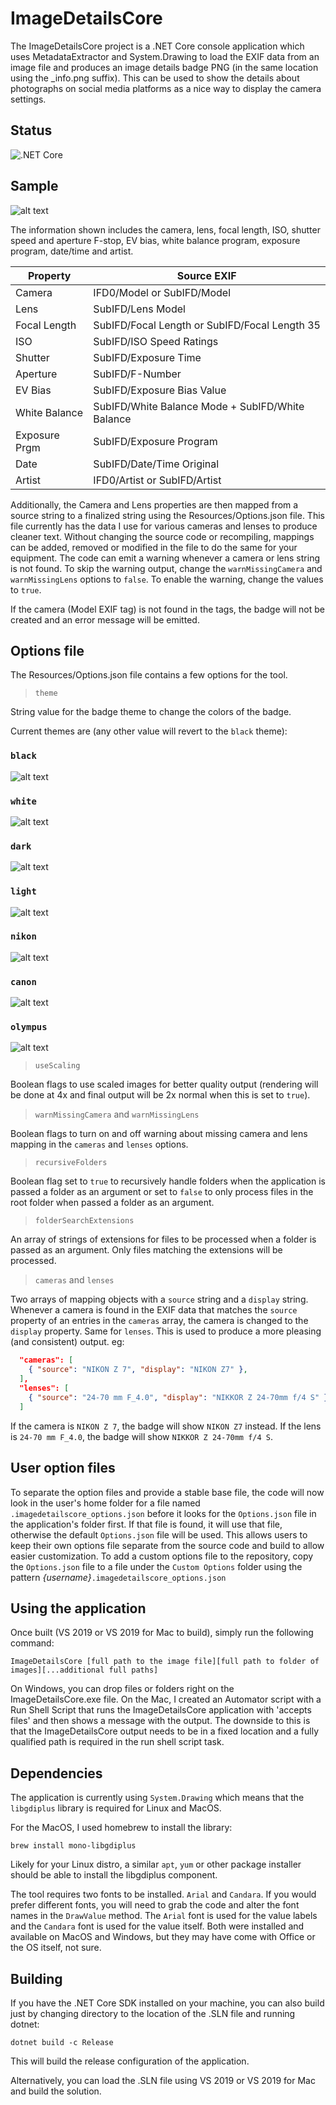 # ImageDetailsCore

The ImageDetailsCore project is a .NET Core console application which uses MetadataExtractor and System.Drawing to load the EXIF data from an image file and produces an image details badge PNG (in the same location using the _info.png suffix). This can be used to show the details about photographs on social media platforms as a nice way to display the camera settings.

## Status

![.NET Core](https://github.com/AndyDragon/ImageDetailsCore/workflows/.NET%20Core/badge.svg)

## Sample

![alt text](docs/Sample_info.png "Simple image badge")

The information shown includes the camera, lens, focal length, ISO, shutter speed and aperture F-stop, EV bias, white balance program, exposure program, date/time and artist.

| Property        | Source EXIF                                     |
| --------------- | ----------------------------------------------- |
| Camera          | IFD0/Model or SubIFD/Model                      |
| Lens            | SubIFD/Lens Model                               |
| Focal Length    | SubIFD/Focal Length or SubIFD/Focal Length 35   |
| ISO             | SubIFD/ISO Speed Ratings                        |
| Shutter         | SubIFD/Exposure Time                            |
| Aperture        | SubIFD/F-Number                                 |
| EV Bias         | SubIFD/Exposure Bias Value                      |
| White Balance   | SubIFD/White Balance Mode + SubIFD/White Balance|
| Exposure Prgm   | SubIFD/Exposure Program                         |
| Date            | SubIFD/Date/Time Original                       |
| Artist          | IFD0/Artist or SubIFD/Artist                    |

Additionally, the Camera and Lens properties are then mapped from a source string to a finalized string using the Resources/Options.json file. This file currently has the data I use for various cameras and lenses to produce cleaner text. Without changing the source code or recompiling, mappings can be added, removed or modified in the file to do the same for your equipment. The code can emit a warning whenever a camera or lens string is not found. To skip the warning output, change the `warnMissingCamera` and `warnMissingLens` options to `false`. To enable the warning, change the values to `true`.

If the camera (Model EXIF tag) is not found in the tags, the badge will not be created and an error message will be emitted.

## Options file

The Resources/Options.json file contains a few options for the tool.

> `theme`

String value for the badge theme to change the colors of the badge.

Current themes are (any other value will revert to the `black` theme):

### `black`

![alt text](docs/Sample_black.png "Simple image badge with black theme")

### `white`

![alt text](docs/Sample_white.png "Simple image badge with white theme")

### `dark`

![alt text](docs/Sample_dark.png "Simple image badge with dark theme")

### `light`

![alt text](docs/Sample_light.png "Simple image badge with light theme")

### `nikon`

![alt text](docs/Sample_nikon.png "Simple image badge with nikon theme")

### `canon`

![alt text](docs/Sample_canon.png "Simple image badge with canon theme")

### `olympus`

![alt text](docs/Sample_olympus.png "Simple image badge with olympus theme")

> `useScaling`

Boolean flags to use scaled images for better quality output (rendering will be done at 4x and final output will be 2x normal when this is set to `true`).

> `warnMissingCamera` and `warnMissingLens`

Boolean flags to turn on and off warning about missing camera and lens mapping in the `cameras` and `lenses` options.

> `recursiveFolders`

Boolean flag set to `true` to recursively handle folders when the application is passed a folder as an argument or set to `false` to only process files in the root folder when passed a folder as an argument.

> `folderSearchExtensions` 

An array of strings of extensions for files to be processed when a folder is passed as an argument. Only files matching the extensions will be processed.

> `cameras` and `lenses`

Two arrays of mapping objects with a `source` string and a `display` string. Whenever a camera is found in the EXIF data that matches the `source` property of an entries in the `cameras` array, the camera is changed to the `display` property. Same for `lenses`. This is used to produce a more pleasing (and consistent) output.  eg:

``` json
  "cameras": [
    { "source": "NIKON Z 7", "display": "NIKON Z7" },
  ],
  "lenses": [
    { "source": "24-70 mm F_4.0", "display": "NIKKOR Z 24-70mm f/4 S" },
  ]
```

If the camera is `NIKON Z 7`, the badge will show `NIKON Z7` instead. If the lens is `24-70 mm F_4.0`, the badge will show `NIKKOR Z 24-70mm f/4 S`.

## User option files

To separate the option files and provide a stable base file, the code will now look in the user's home folder for a file named `.imagedetailscore_options.json` before it looks for the `Options.json` file in the application's folder first. If that file is found, it will use that file, otherwise the default `Options.json` file will be used. This allows users to keep their own options file separate from the source code and build to allow easier customization. To add a custom options file to the repository, copy the `Options.json` file to a file under the `Custom Options` folder using the pattern *{username}*`.imagedetailscore_options.json`

## Using the application

Once built (VS 2019 or VS 2019 for Mac to build), simply run the following command:

```
ImageDetailsCore [full path to the image file][full path to folder of images][...additional full paths]
```

On Windows, you can drop files or folders right on the ImageDetailsCore.exe file. On the Mac, I created an Automator script with a Run Shell Script that runs the ImageDetailsCore application with 'accepts files' and then shows a message with the output. The downside to this is that the ImageDetailsCore output needs to be in a fixed location and a fully qualified path is required in the run shell script task.

## Dependencies

The application is currently using `System.Drawing` which means that the `libgdiplus` library is required for Linux and MacOS.

For the MacOS, I used homebrew to install the library:

```
brew install mono-libgdiplus
```

Likely for your Linux distro, a similar `apt`, `yum` or other package installer should be able to install the libgdiplus component.

The tool requires two fonts to be installed.  `Arial` and `Candara`. If you would prefer different fonts, you will need to grab the code and alter the font names in the `DrawValue` method. The `Arial` font is used for the value labels and the `Candara` font is used for the value itself. Both were installed and available on MacOS and Windows, but they may have come with Office or the OS itself, not sure.

## Building

If you have the .NET Core SDK installed on your machine, you can also build just by changing directory to the location of the .SLN file and running dotnet:

```
dotnet build -c Release
```

This will build the release configuration of the application.

Alternatively, you can load the .SLN file using VS 2019 or VS 2019 for Mac and build the solution.
